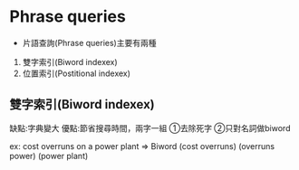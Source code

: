 # Phrase queries
* 片語查詢(Phrase queries)主要有兩種


1. 雙字索引(Biword indexex)
2. 位置索引(Postitional indexex)

## 雙字索引(Biword indexex)

缺點:字典變大
優點:節省搜尋時間，兩字一組
①去除死字
②只對名詞做biword

ex: cost overruns on a power plant
=> Biword (cost overruns) (overruns power) (power plant)